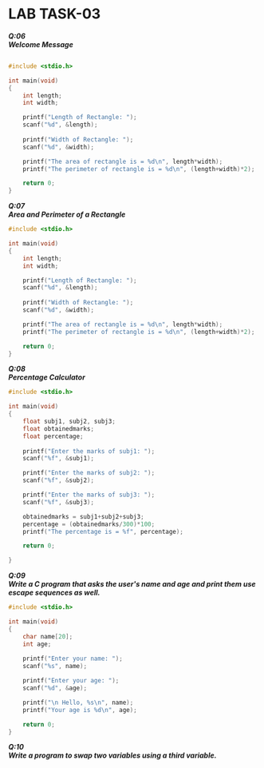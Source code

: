 # LAB TASK-03

***Q:06\
Welcome Message***
```c

#include <stdio.h>

int main(void)
{
    int length;
    int width;

    printf("Length of Rectangle: ");
    scanf("%d", &length);
    
    printf("Width of Rectangle: ");
    scanf("%d", &width);

    printf("The area of rectangle is = %d\n", length*width);
    printf("The perimeter of rectangle is = %d\n", (length+width)*2);

    return 0;
}
```

***Q:07\
Area and Perimeter of a Rectangle***

```c
#include <stdio.h>

int main(void)
{
    int length;
    int width;

    printf("Length of Rectangle: ");
    scanf("%d", &length);
    
    printf("Width of Rectangle: ");
    scanf("%d", &width);

    printf("The area of rectangle is = %d\n", length*width);
    printf("The perimeter of rectangle is = %d\n", (length+width)*2);

    return 0;
}
```

***Q:08\
Percentage Calculator***

```c
#include <stdio.h>

int main(void)
{
    float subj1, subj2, subj3;
    float obtainedmarks;
    float percentage;
    
    printf("Enter the marks of subj1: ");
    scanf("%f", &subj1);

    printf("Enter the marks of subj2: ");
    scanf("%f", &subj2);

    printf("Enter the marks of subj3: ");
    scanf("%f", &subj3);

    obtainedmarks = subj1+subj2+subj3;
    percentage = (obtainedmarks/300)*100;
    printf("The percentage is = %f", percentage);

    return 0;

}
```

***Q:09\
Write a C program that asks the user's name and age and print them use escape sequences as well.***

```c
#include <stdio.h>

int main(void)
{
    char name[20];
    int age;
    
    printf("Enter your name: ");
    scanf("%s", name);

    printf("Enter your age: ");
    scanf("%d", &age);

    printf("\n Hello, %s\n", name);
    printf("Your age is %d\n", age);

    return 0;
}
```

***Q:10\
Write a program to swap two variables using a third variable.***

```c
